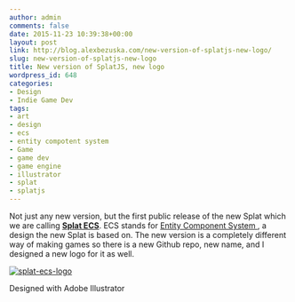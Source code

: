 ```yaml
---
author: admin
comments: false
date: 2015-11-23 10:39:38+00:00
layout: post
link: http://blog.alexbezuska.com/new-version-of-splatjs-new-logo/
slug: new-version-of-splatjs-new-logo
title: New version of SplatJS, new logo
wordpress_id: 648
categories:
- Design
- Indie Game Dev
tags:
- art
- design
- ecs
- entity compotent system
- Game
- game dev
- game engine
- illustrator
- splat
- splatjs
---
```


Not just any new version, but the first public release of the new Splat which we are calling **[Splat ECS](https://github.com/SplatJS/splat-ecs)**. ECS stands for [Entity Component System ](https://en.wikipedia.org/wiki/Entity_component_system), a design the new Splat is based on. The new version is a completely different way of making games so there is a new Github repo, new name, and I designed a new logo for it as well.

[![splat-ecs-logo](/images/2015/11/splat-ecs-logo.jpg)](/images/2015/11/splat-ecs-logo.jpg)

Designed with Adobe Illustrator
